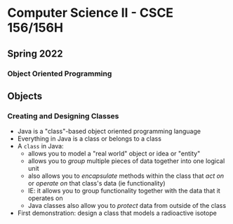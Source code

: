 # Computer Science II - CSCE 156/156H
## Spring 2022
### Object Oriented Programming


## Objects

### Creating and Designing Classes

* Java is a "class"-based object oriented programming language
* Everything in Java is a class or belongs to a class
* A `class` in Java:
  * allows you to model a "real world" object or idea or "entity"
  * allows you to *group* multiple pieces of data together into one logical unit
  * also allows you to *encapsulate* methods within the class that *act on* or *operate on* that class's data (ie functionality)
  * IE: it allows you to group functionality together with the data that it operates on
  * Java classes also allow you to *protect* data from outside of the class
* First demonstration: design a class that models a radioactive isotope


```text





```
